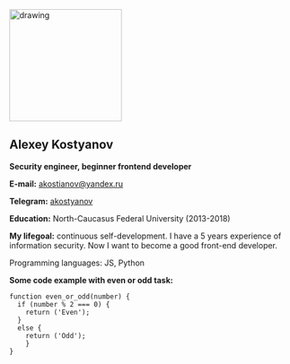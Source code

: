 <img src="https://user-images.githubusercontent.com/62743678/159681490-9e73a1ae-2f7c-483e-bd0b-57258a846b52.jpg" alt="drawing" width="200"/>

## Alexey Kostyanov 
**Security engineer, beginner frontend developer**

**E-mail:** akostianov@yandex.ru

**Telegram:** [akostyanov](https://t.me/akostyanov)

**Education:** North-Caucasus Federal University (2013-2018)
 
**My lifegoal:** continuous self-development. I have a 5 years experience of information security. Now I want to become a good front-end developer.

Programming languages: JS, Python



**Some code example with even or odd task:**
```
function even_or_odd(number) {
  if (number % 2 === 0) {
    return ('Even');
  }
  else {
    return ('Odd');
    }
}
```
